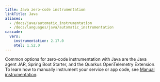 ```yaml
---
title: Java zero-code instrumentation
linkTitle: Java
aliases:
  - /docs/java/automatic_instrumentation
  - /docs/languages/java/automatic_instrumentation
cascade:
  vers:
    instrumentation: 2.17.0
    otel: 1.52.0
---
```


Common options for zero-code instrumentation with Java are the Java agent JAR,
Spring Boot Starter, and the Quarkus OpenTelemetry Extension. To learn how to
manually instrument your service or app code, see
[Manual instrumentation](/docs/languages/java/instrumentation/).
